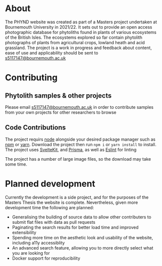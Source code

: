 # About

The PHYND website was created as part of a Masters project undertaken at Bournemouth University in 2021/22. It sets out to provide an open access photographic database for phytoliths found in plants of various ecosystems of the British Isles. The ecosystems explored so far contain phytolith photographs of plants from agricultural crops, lowland heath and acid grassland. The project is a work in progress and feedback about content, ease of use and applicability should be sent to s5117147@bournemouth.ac.uk

# Contributing

## Phytolith samples & other projects

Please email s5117147@bournemouth.ac.uk in order to contribute samples from your own projects for other researchers to browse

## Code Contributions

The project requirs [node](https://nodejs.org/en/) alongside your desired package manager such as [npm](https://www.npmjs.com/) or [yarn](https://yarnpkg.com/). Download the project then run
`npm i` or `yarn install`
to install. The project uses [SvelteKit](https://kit.svelte.dev/), and [Prisma](https://prisma.io), as well as [Eslint](https://eslint.org) for linting

The project has a number of large image files, so the download may take some time.

# Planned development

Currently the development is a side project, and for the purposes of the Masters Thesis the website is complete. Nevertheless, given more development time the following are planned:

- Generalising the building of source data to allow other contributers to submit flat files with data as pull requests
- Paginating the search results for better load time and improved extensibility
- Spending more time on the aesthetic look and usability of the website, including a11y accessiblity
- An advanced search feature, allowing you to more directly select what you are looking for
- Docker support for reproducibility
